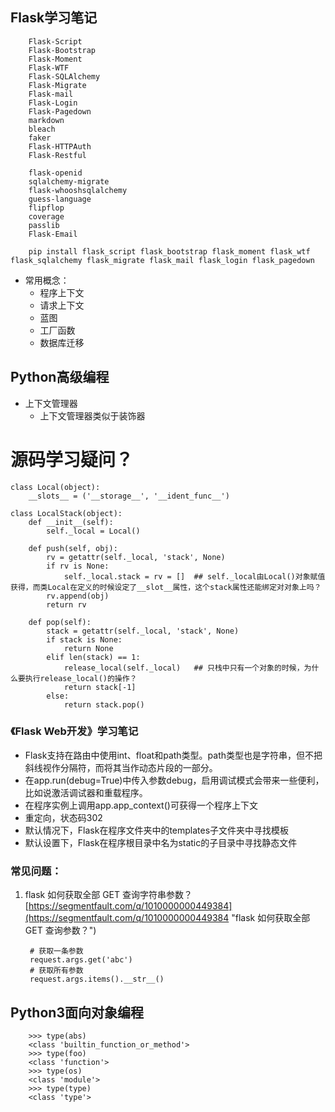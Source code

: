 ## Flask学习笔记

        Flask-Script
        Flask-Bootstrap
        Flask-Moment
        Flask-WTF
        Flask-SQLAlchemy
        Flask-Migrate
        Flask-mail
        Flask-Login
		Flask-Pagedown
		markdown
		bleach
		faker
		Flask-HTTPAuth
		Flask-Restful

		flask-openid
		sqlalchemy-migrate
		flask-whooshsqlalchemy
		guess-language
		flipflop
		coverage
		passlib
		Flask-Email

		pip install flask_script flask_bootstrap flask_moment flask_wtf flask_sqlalchemy flask_migrate flask_mail flask_login flask_pagedown

- 常用概念：
   - 程序上下文
   - 请求上下文
   - 蓝图
   - 工厂函数
   - 数据库迁移



## Python高级编程
- 上下文管理器
    - 上下文管理器类似于装饰器


# 源码学习疑问？
    class Local(object):
        __slots__ = ('__storage__', '__ident_func__')

    class LocalStack(object):
        def __init__(self):
            self._local = Local()

        def push(self, obj):
            rv = getattr(self._local, 'stack', None)
            if rv is None:
                self._local.stack = rv = []  ## self._local由Local()对象赋值获得，而类Local在定义的时候设定了__slot__属性，这个stack属性还能绑定对对象上吗？
            rv.append(obj)
            return rv
 
        def pop(self):
            stack = getattr(self._local, 'stack', None)
            if stack is None:
                return None
            elif len(stack) == 1:
                release_local(self._local)   ## 只栈中只有一个对象的时候，为什么要执行release_local()的操作？
                return stack[-1]
            else:
                return stack.pop()



### 《Flask Web开发》学习笔记
- Flask支持在路由中使用int、float和path类型。path类型也是字符串，但不把斜线视作分隔符，而将其当作动态片段的一部分。
- 在app.run(debug=True)中传入参数debug，启用调试模式会带来一些便利，比如说激活调试器和重载程序。
- 在程序实例上调用app.app_context()可获得一个程序上下文
- 重定向，状态码302
- 默认情况下，Flask在程序文件夹中的templates子文件夹中寻找模板
- 默认设置下，Flask在程序根目录中名为static的子目录中寻找静态文件











### 常见问题：
1. flask 如何获取全部 GET 查询字符串参数？
[https://segmentfault.com/q/1010000000449384](https://segmentfault.com/q/1010000000449384 "flask 如何获取全部 GET 查询参数？")

		# 获取一条参数
		request.args.get('abc')
		# 获取所有参数
		request.args.items().__str__()












## Python3面向对象编程

        >>> type(abs)
        <class 'builtin_function_or_method'>
        >>> type(foo)
        <class 'function'>
        >>> type(os)
        <class 'module'>
        >>> type(type)
        <class 'type'>